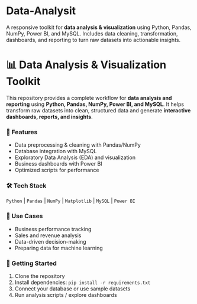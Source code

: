 # Data-Analysit
A responsive toolkit for **data analysis &amp; visualization** using Python, Pandas, NumPy, Power BI, and MySQL. Includes data cleaning, transformation, dashboards, and reporting to turn raw datasets into actionable insights.
# 📊 Data Analysis & Visualization Toolkit

This repository provides a complete workflow for **data analysis and reporting** using **Python, Pandas, NumPy, Power BI, and MySQL**.
It helps transform raw datasets into clean, structured data and generate **interactive dashboards, reports, and insights**.

### 🚀 Features

* Data preprocessing & cleaning with Pandas/NumPy
* Database integration with MySQL
* Exploratory Data Analysis (EDA) and visualization
* Business dashboards with Power BI
* Optimized scripts for performance

### 🛠️ Tech Stack

`Python` | `Pandas` | `NumPy` | `Matplotlib` | `MySQL` | `Power BI`

### 📌 Use Cases

* Business performance tracking
* Sales and revenue analysis
* Data-driven decision-making
* Preparing data for machine learning

### 🔧 Getting Started

1. Clone the repository
2. Install dependencies: `pip install -r requirements.txt`
3. Connect your database or use sample datasets
4. Run analysis scripts / explore dashboards
